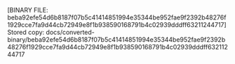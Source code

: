 [BINARY FILE: beba92efe54d6b8187f07b5c41414851994e35344be952fae9f2392b48276f1929cce7fa9d44cb72949e8f1b938590168791b4c02939dddff63211244717]
Stored copy: docs/converted-binary/beba92efe54d6b8187f07b5c41414851994e35344be952fae9f2392b48276f1929cce7fa9d44cb72949e8f1b938590168791b4c02939dddff63211244717
